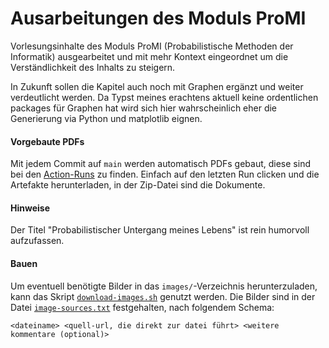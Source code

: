 # Ausarbeitungen des Moduls ProMI

Vorlesungsinhalte des Moduls ProMI (Probabilistische Methoden der Informatik) ausgearbeitet und mit mehr Kontext eingeordnet um die Verständlichkeit des Inhalts zu steigern.

In Zukunft sollen die Kapitel auch noch mit Graphen ergänzt und weiter verdeutlicht werden. Da Typst meines erachtens aktuell keine ordentlichen packages für Graphen hat wird sich hier wahrscheinlich eher die Generierung via Python und matplotlib eignen.

#### Vorgebaute PDFs

Mit jedem Commit auf `main` werden automatisch PDFs gebaut, diese sind bei den [Action-Runs](https://github.com/fussballandy/promi-2425/actions) zu finden. Einfach auf den letzten Run clicken und die Artefakte herunterladen, in der Zip-Datei sind die Dokumente.

#### Hinweise

Der Titel "Probabilistischer Untergang meines Lebens" ist rein humorvoll aufzufassen.

#### Bauen

Um eventuell benötigte Bilder in das `images/`-Verzeichnis herunterzuladen, kann das Skript [`download-images.sh`](download-images.sh) genutzt werden.
Die Bilder sind in der Datei [`image-sources.txt`](image-sources.txt) festgehalten, nach folgendem Schema:
```
<dateiname> <quell-url, die direkt zur datei führt> <weitere kommentare (optional)>
```
